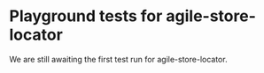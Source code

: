 # Playground tests for agile-store-locator
We are still awaiting the first test run for agile-store-locator.
